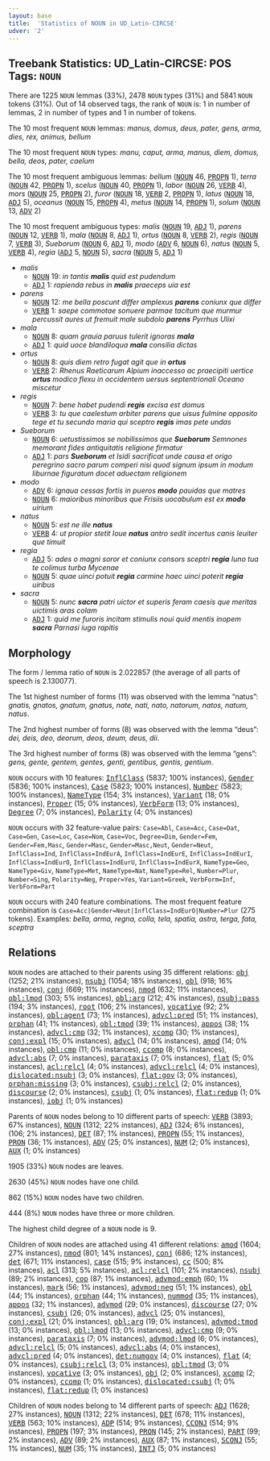 ```yaml
---
layout: base
title:  'Statistics of NOUN in UD_Latin-CIRCSE'
udver: '2'
---
```


## Treebank Statistics: UD_Latin-CIRCSE: POS Tags: `NOUN`

There are 1225 `NOUN` lemmas (33%), 2478 `NOUN` types (31%) and 5841 `NOUN` tokens (31%).
Out of 14 observed tags, the rank of `NOUN` is: 1 in number of lemmas, 2 in number of types and 1 in number of tokens.

The 10 most frequent `NOUN` lemmas: <em>manus, domus, deus, pater, gens, arma, dies, rex, animus, bellum</em>

The 10 most frequent `NOUN` types:  <em>manu, caput, arma, manus, diem, domus, bella, deos, pater, caelum</em>

The 10 most frequent ambiguous lemmas: <em>bellum</em> (<tt><a href="la_circse-pos-NOUN.html">NOUN</a></tt> 46, <tt><a href="la_circse-pos-PROPN.html">PROPN</a></tt> 1), <em>terra</em> (<tt><a href="la_circse-pos-NOUN.html">NOUN</a></tt> 42, <tt><a href="la_circse-pos-PROPN.html">PROPN</a></tt> 1), <em>scelus</em> (<tt><a href="la_circse-pos-NOUN.html">NOUN</a></tt> 40, <tt><a href="la_circse-pos-PROPN.html">PROPN</a></tt> 1), <em>labor</em> (<tt><a href="la_circse-pos-NOUN.html">NOUN</a></tt> 26, <tt><a href="la_circse-pos-VERB.html">VERB</a></tt> 4), <em>mors</em> (<tt><a href="la_circse-pos-NOUN.html">NOUN</a></tt> 25, <tt><a href="la_circse-pos-PROPN.html">PROPN</a></tt> 2), <em>furor</em> (<tt><a href="la_circse-pos-NOUN.html">NOUN</a></tt> 18, <tt><a href="la_circse-pos-VERB.html">VERB</a></tt> 2, <tt><a href="la_circse-pos-PROPN.html">PROPN</a></tt> 1), <em>latus</em> (<tt><a href="la_circse-pos-NOUN.html">NOUN</a></tt> 18, <tt><a href="la_circse-pos-ADJ.html">ADJ</a></tt> 5), <em>oceanus</em> (<tt><a href="la_circse-pos-NOUN.html">NOUN</a></tt> 15, <tt><a href="la_circse-pos-PROPN.html">PROPN</a></tt> 4), <em>metus</em> (<tt><a href="la_circse-pos-NOUN.html">NOUN</a></tt> 14, <tt><a href="la_circse-pos-PROPN.html">PROPN</a></tt> 1), <em>solum</em> (<tt><a href="la_circse-pos-NOUN.html">NOUN</a></tt> 13, <tt><a href="la_circse-pos-ADV.html">ADV</a></tt> 2)

The 10 most frequent ambiguous types:  <em>malis</em> (<tt><a href="la_circse-pos-NOUN.html">NOUN</a></tt> 19, <tt><a href="la_circse-pos-ADJ.html">ADJ</a></tt> 1), <em>parens</em> (<tt><a href="la_circse-pos-NOUN.html">NOUN</a></tt> 12, <tt><a href="la_circse-pos-VERB.html">VERB</a></tt> 1), <em>mala</em> (<tt><a href="la_circse-pos-NOUN.html">NOUN</a></tt> 8, <tt><a href="la_circse-pos-ADJ.html">ADJ</a></tt> 1), <em>ortus</em> (<tt><a href="la_circse-pos-NOUN.html">NOUN</a></tt> 8, <tt><a href="la_circse-pos-VERB.html">VERB</a></tt> 2), <em>regis</em> (<tt><a href="la_circse-pos-NOUN.html">NOUN</a></tt> 7, <tt><a href="la_circse-pos-VERB.html">VERB</a></tt> 3), <em>Sueborum</em> (<tt><a href="la_circse-pos-NOUN.html">NOUN</a></tt> 6, <tt><a href="la_circse-pos-ADJ.html">ADJ</a></tt> 1), <em>modo</em> (<tt><a href="la_circse-pos-ADV.html">ADV</a></tt> 6, <tt><a href="la_circse-pos-NOUN.html">NOUN</a></tt> 6), <em>natus</em> (<tt><a href="la_circse-pos-NOUN.html">NOUN</a></tt> 5, <tt><a href="la_circse-pos-VERB.html">VERB</a></tt> 4), <em>regia</em> (<tt><a href="la_circse-pos-ADJ.html">ADJ</a></tt> 5, <tt><a href="la_circse-pos-NOUN.html">NOUN</a></tt> 5), <em>sacra</em> (<tt><a href="la_circse-pos-NOUN.html">NOUN</a></tt> 5, <tt><a href="la_circse-pos-ADJ.html">ADJ</a></tt> 1)


* <em>malis</em>
  * <tt><a href="la_circse-pos-NOUN.html">NOUN</a></tt> 19: <em>in tantis <b>malis</b> quid est pudendum</em>
  * <tt><a href="la_circse-pos-ADJ.html">ADJ</a></tt> 1: <em>rapienda rebus in <b>malis</b> praeceps uia est</em>
* <em>parens</em>
  * <tt><a href="la_circse-pos-NOUN.html">NOUN</a></tt> 12: <em>me bella poscunt differ amplexus <b>parens</b> coniunx que differ</em>
  * <tt><a href="la_circse-pos-VERB.html">VERB</a></tt> 1: <em>saepe commotae sonuere parmae tacitum que murmur percussit aures ut fremuit male subdolo <b>parens</b> Pyrrhus Ulixi</em>
* <em>mala</em>
  * <tt><a href="la_circse-pos-NOUN.html">NOUN</a></tt> 8: <em>quam grauia paruus tulerit ignoras <b>mala</b></em>
  * <tt><a href="la_circse-pos-ADJ.html">ADJ</a></tt> 1: <em>quid uoce blandiloqua <b>mala</b> consilia dictas</em>
* <em>ortus</em>
  * <tt><a href="la_circse-pos-NOUN.html">NOUN</a></tt> 8: <em>quis diem retro fugat agit que in <b>ortus</b></em>
  * <tt><a href="la_circse-pos-VERB.html">VERB</a></tt> 2: <em>Rhenus Raeticarum Alpium inaccesso ac praecipiti uertice <b>ortus</b> modico flexu in occidentem uersus septentrionali Oceano miscetur</em>
* <em>regis</em>
  * <tt><a href="la_circse-pos-NOUN.html">NOUN</a></tt> 7: <em>bene habet pudendi <b>regis</b> excisa est domus</em>
  * <tt><a href="la_circse-pos-VERB.html">VERB</a></tt> 3: <em>tu que caelestum arbiter parens que uisus fulmine opposito tege et tu secundo maria qui sceptro <b>regis</b> imas pete undas</em>
* <em>Sueborum</em>
  * <tt><a href="la_circse-pos-NOUN.html">NOUN</a></tt> 6: <em>uetustissimos se nobilissimos que <b>Sueborum</b> Semnones memorant fides antiquitatis religione firmatur</em>
  * <tt><a href="la_circse-pos-ADJ.html">ADJ</a></tt> 1: <em>pars <b>Sueborum</b> et Isidi sacrificat unde causa et origo peregrino sacro parum comperi nisi quod signum ipsum in modum liburnae figuratum docet aduectam religionem</em>
* <em>modo</em>
  * <tt><a href="la_circse-pos-ADV.html">ADV</a></tt> 6: <em>ignaua cessas fortis in pueros <b>modo</b> pauidas que matres</em>
  * <tt><a href="la_circse-pos-NOUN.html">NOUN</a></tt> 6: <em>maioribus minoribus que Frisiis uocabulum est ex <b>modo</b> uirium</em>
* <em>natus</em>
  * <tt><a href="la_circse-pos-NOUN.html">NOUN</a></tt> 5: <em>est ne ille <b>natus</b></em>
  * <tt><a href="la_circse-pos-VERB.html">VERB</a></tt> 4: <em>ut propior stetit Ioue <b>natus</b> antro sedit incertus canis leuiter que timuit</em>
* <em>regia</em>
  * <tt><a href="la_circse-pos-ADJ.html">ADJ</a></tt> 5: <em>ades o magni soror et coniunx consors sceptri <b>regia</b> Iuno tua te colimus turba Mycenae</em>
  * <tt><a href="la_circse-pos-NOUN.html">NOUN</a></tt> 5: <em>quae uinci potuit <b>regia</b> carmine haec uinci poterit <b>regia</b> uiribus</em>
* <em>sacra</em>
  * <tt><a href="la_circse-pos-NOUN.html">NOUN</a></tt> 5: <em>nunc <b>sacra</b> patri uictor et superis feram caesis que meritas uictimis aras colam</em>
  * <tt><a href="la_circse-pos-ADJ.html">ADJ</a></tt> 1: <em>quid me furoris incitam stimulis noui quid mentis inopem <b>sacra</b> Parnasi iuga rapitis</em>

## Morphology

The form / lemma ratio of `NOUN` is 2.022857 (the average of all parts of speech is 2.130077).

The 1st highest number of forms (11) was observed with the lemma “natus”: <em>gnatis, gnatos, gnatum, gnatus, nate, nati, nato, natorum, natos, natum, natus</em>.

The 2nd highest number of forms (8) was observed with the lemma “deus”: <em>dei, deis, deo, deorum, deos, deum, deus, dii</em>.

The 3rd highest number of forms (8) was observed with the lemma “gens”: <em>gens, gente, gentem, gentes, genti, gentibus, gentis, gentium</em>.

`NOUN` occurs with 10 features: <tt><a href="la_circse-feat-InflClass.html">InflClass</a></tt> (5837; 100% instances), <tt><a href="la_circse-feat-Gender.html">Gender</a></tt> (5836; 100% instances), <tt><a href="la_circse-feat-Case.html">Case</a></tt> (5823; 100% instances), <tt><a href="la_circse-feat-Number.html">Number</a></tt> (5823; 100% instances), <tt><a href="la_circse-feat-NameType.html">NameType</a></tt> (154; 3% instances), <tt><a href="la_circse-feat-Variant.html">Variant</a></tt> (18; 0% instances), <tt><a href="la_circse-feat-Proper.html">Proper</a></tt> (15; 0% instances), <tt><a href="la_circse-feat-VerbForm.html">VerbForm</a></tt> (13; 0% instances), <tt><a href="la_circse-feat-Degree.html">Degree</a></tt> (7; 0% instances), <tt><a href="la_circse-feat-Polarity.html">Polarity</a></tt> (4; 0% instances)

`NOUN` occurs with 32 feature-value pairs: `Case=Abl`, `Case=Acc`, `Case=Dat`, `Case=Gen`, `Case=Loc`, `Case=Nom`, `Case=Voc`, `Degree=Dim`, `Gender=Fem`, `Gender=Fem,Masc`, `Gender=Masc`, `Gender=Masc,Neut`, `Gender=Neut`, `InflClass=Ind`, `InflClass=IndEurA`, `InflClass=IndEurE`, `InflClass=IndEurI`, `InflClass=IndEurO`, `InflClass=IndEurU`, `InflClass=IndEurX`, `NameType=Geo`, `NameType=Giv`, `NameType=Met`, `NameType=Nat`, `NameType=Rel`, `Number=Plur`, `Number=Sing`, `Polarity=Neg`, `Proper=Yes`, `Variant=Greek`, `VerbForm=Inf`, `VerbForm=Part`

`NOUN` occurs with 240 feature combinations.
The most frequent feature combination is `Case=Acc|Gender=Neut|InflClass=IndEurO|Number=Plur` (275 tokens).
Examples: <em>bella, arma, regna, colla, tela, spatia, astra, terga, fata, sceptra</em>


## Relations

`NOUN` nodes are attached to their parents using 35 different relations: <tt><a href="la_circse-dep-obj.html">obj</a></tt> (1252; 21% instances), <tt><a href="la_circse-dep-nsubj.html">nsubj</a></tt> (1054; 18% instances), <tt><a href="la_circse-dep-obl.html">obl</a></tt> (918; 16% instances), <tt><a href="la_circse-dep-conj.html">conj</a></tt> (669; 11% instances), <tt><a href="la_circse-dep-nmod.html">nmod</a></tt> (632; 11% instances), <tt><a href="la_circse-dep-obl-lmod.html">obl:lmod</a></tt> (303; 5% instances), <tt><a href="la_circse-dep-obl-arg.html">obl:arg</a></tt> (212; 4% instances), <tt><a href="la_circse-dep-nsubj-pass.html">nsubj:pass</a></tt> (194; 3% instances), <tt><a href="la_circse-dep-root.html">root</a></tt> (106; 2% instances), <tt><a href="la_circse-dep-vocative.html">vocative</a></tt> (92; 2% instances), <tt><a href="la_circse-dep-obl-agent.html">obl:agent</a></tt> (73; 1% instances), <tt><a href="la_circse-dep-advcl-pred.html">advcl:pred</a></tt> (51; 1% instances), <tt><a href="la_circse-dep-orphan.html">orphan</a></tt> (41; 1% instances), <tt><a href="la_circse-dep-obl-tmod.html">obl:tmod</a></tt> (39; 1% instances), <tt><a href="la_circse-dep-appos.html">appos</a></tt> (38; 1% instances), <tt><a href="la_circse-dep-advcl-cmp.html">advcl:cmp</a></tt> (32; 1% instances), <tt><a href="la_circse-dep-xcomp.html">xcomp</a></tt> (30; 1% instances), <tt><a href="la_circse-dep-conj-expl.html">conj:expl</a></tt> (15; 0% instances), <tt><a href="la_circse-dep-advcl.html">advcl</a></tt> (14; 0% instances), <tt><a href="la_circse-dep-amod.html">amod</a></tt> (14; 0% instances), <tt><a href="la_circse-dep-obl-cmp.html">obl:cmp</a></tt> (11; 0% instances), <tt><a href="la_circse-dep-ccomp.html">ccomp</a></tt> (8; 0% instances), <tt><a href="la_circse-dep-advcl-abs.html">advcl:abs</a></tt> (7; 0% instances), <tt><a href="la_circse-dep-parataxis.html">parataxis</a></tt> (7; 0% instances), <tt><a href="la_circse-dep-flat.html">flat</a></tt> (5; 0% instances), <tt><a href="la_circse-dep-acl-relcl.html">acl:relcl</a></tt> (4; 0% instances), <tt><a href="la_circse-dep-advcl-relcl.html">advcl:relcl</a></tt> (4; 0% instances), <tt><a href="la_circse-dep-dislocated-nsubj.html">dislocated:nsubj</a></tt> (3; 0% instances), <tt><a href="la_circse-dep-flat-gov.html">flat:gov</a></tt> (3; 0% instances), <tt><a href="la_circse-dep-orphan-missing.html">orphan:missing</a></tt> (3; 0% instances), <tt><a href="la_circse-dep-csubj-relcl.html">csubj:relcl</a></tt> (2; 0% instances), <tt><a href="la_circse-dep-discourse.html">discourse</a></tt> (2; 0% instances), <tt><a href="la_circse-dep-csubj.html">csubj</a></tt> (1; 0% instances), <tt><a href="la_circse-dep-flat-redup.html">flat:redup</a></tt> (1; 0% instances), <tt><a href="la_circse-dep-iobj.html">iobj</a></tt> (1; 0% instances)

Parents of `NOUN` nodes belong to 10 different parts of speech: <tt><a href="la_circse-pos-VERB.html">VERB</a></tt> (3893; 67% instances), <tt><a href="la_circse-pos-NOUN.html">NOUN</a></tt> (1312; 22% instances), <tt><a href="la_circse-pos-ADJ.html">ADJ</a></tt> (324; 6% instances),  (106; 2% instances), <tt><a href="la_circse-pos-DET.html">DET</a></tt> (87; 1% instances), <tt><a href="la_circse-pos-PROPN.html">PROPN</a></tt> (55; 1% instances), <tt><a href="la_circse-pos-PRON.html">PRON</a></tt> (36; 1% instances), <tt><a href="la_circse-pos-ADV.html">ADV</a></tt> (25; 0% instances), <tt><a href="la_circse-pos-NUM.html">NUM</a></tt> (2; 0% instances), <tt><a href="la_circse-pos-AUX.html">AUX</a></tt> (1; 0% instances)

1905 (33%) `NOUN` nodes are leaves.

2630 (45%) `NOUN` nodes have one child.

862 (15%) `NOUN` nodes have two children.

444 (8%) `NOUN` nodes have three or more children.

The highest child degree of a `NOUN` node is 9.

Children of `NOUN` nodes are attached using 41 different relations: <tt><a href="la_circse-dep-amod.html">amod</a></tt> (1604; 27% instances), <tt><a href="la_circse-dep-nmod.html">nmod</a></tt> (801; 14% instances), <tt><a href="la_circse-dep-conj.html">conj</a></tt> (686; 12% instances), <tt><a href="la_circse-dep-det.html">det</a></tt> (671; 11% instances), <tt><a href="la_circse-dep-case.html">case</a></tt> (515; 9% instances), <tt><a href="la_circse-dep-cc.html">cc</a></tt> (500; 8% instances), <tt><a href="la_circse-dep-acl.html">acl</a></tt> (313; 5% instances), <tt><a href="la_circse-dep-acl-relcl.html">acl:relcl</a></tt> (101; 2% instances), <tt><a href="la_circse-dep-nsubj.html">nsubj</a></tt> (89; 2% instances), <tt><a href="la_circse-dep-cop.html">cop</a></tt> (87; 1% instances), <tt><a href="la_circse-dep-advmod-emph.html">advmod:emph</a></tt> (60; 1% instances), <tt><a href="la_circse-dep-mark.html">mark</a></tt> (56; 1% instances), <tt><a href="la_circse-dep-advmod-neg.html">advmod:neg</a></tt> (51; 1% instances), <tt><a href="la_circse-dep-obl.html">obl</a></tt> (44; 1% instances), <tt><a href="la_circse-dep-orphan.html">orphan</a></tt> (44; 1% instances), <tt><a href="la_circse-dep-nummod.html">nummod</a></tt> (35; 1% instances), <tt><a href="la_circse-dep-appos.html">appos</a></tt> (32; 1% instances), <tt><a href="la_circse-dep-advmod.html">advmod</a></tt> (29; 0% instances), <tt><a href="la_circse-dep-discourse.html">discourse</a></tt> (27; 0% instances), <tt><a href="la_circse-dep-csubj.html">csubj</a></tt> (26; 0% instances), <tt><a href="la_circse-dep-advcl.html">advcl</a></tt> (25; 0% instances), <tt><a href="la_circse-dep-conj-expl.html">conj:expl</a></tt> (21; 0% instances), <tt><a href="la_circse-dep-obl-arg.html">obl:arg</a></tt> (19; 0% instances), <tt><a href="la_circse-dep-advmod-tmod.html">advmod:tmod</a></tt> (13; 0% instances), <tt><a href="la_circse-dep-obl-lmod.html">obl:lmod</a></tt> (13; 0% instances), <tt><a href="la_circse-dep-advcl-cmp.html">advcl:cmp</a></tt> (9; 0% instances), <tt><a href="la_circse-dep-parataxis.html">parataxis</a></tt> (7; 0% instances), <tt><a href="la_circse-dep-advmod-lmod.html">advmod:lmod</a></tt> (6; 0% instances), <tt><a href="la_circse-dep-advcl-relcl.html">advcl:relcl</a></tt> (5; 0% instances), <tt><a href="la_circse-dep-advcl-abs.html">advcl:abs</a></tt> (4; 0% instances), <tt><a href="la_circse-dep-advcl-pred.html">advcl:pred</a></tt> (4; 0% instances), <tt><a href="la_circse-dep-det-numgov.html">det:numgov</a></tt> (4; 0% instances), <tt><a href="la_circse-dep-flat.html">flat</a></tt> (4; 0% instances), <tt><a href="la_circse-dep-csubj-relcl.html">csubj:relcl</a></tt> (3; 0% instances), <tt><a href="la_circse-dep-obl-tmod.html">obl:tmod</a></tt> (3; 0% instances), <tt><a href="la_circse-dep-vocative.html">vocative</a></tt> (3; 0% instances), <tt><a href="la_circse-dep-obj.html">obj</a></tt> (2; 0% instances), <tt><a href="la_circse-dep-xcomp.html">xcomp</a></tt> (2; 0% instances), <tt><a href="la_circse-dep-ccomp.html">ccomp</a></tt> (1; 0% instances), <tt><a href="la_circse-dep-dislocated-csubj.html">dislocated:csubj</a></tt> (1; 0% instances), <tt><a href="la_circse-dep-flat-redup.html">flat:redup</a></tt> (1; 0% instances)

Children of `NOUN` nodes belong to 14 different parts of speech: <tt><a href="la_circse-pos-ADJ.html">ADJ</a></tt> (1628; 27% instances), <tt><a href="la_circse-pos-NOUN.html">NOUN</a></tt> (1312; 22% instances), <tt><a href="la_circse-pos-DET.html">DET</a></tt> (678; 11% instances), <tt><a href="la_circse-pos-VERB.html">VERB</a></tt> (563; 10% instances), <tt><a href="la_circse-pos-ADP.html">ADP</a></tt> (514; 9% instances), <tt><a href="la_circse-pos-CCONJ.html">CCONJ</a></tt> (514; 9% instances), <tt><a href="la_circse-pos-PROPN.html">PROPN</a></tt> (197; 3% instances), <tt><a href="la_circse-pos-PRON.html">PRON</a></tt> (145; 2% instances), <tt><a href="la_circse-pos-PART.html">PART</a></tt> (99; 2% instances), <tt><a href="la_circse-pos-ADV.html">ADV</a></tt> (89; 2% instances), <tt><a href="la_circse-pos-AUX.html">AUX</a></tt> (87; 1% instances), <tt><a href="la_circse-pos-SCONJ.html">SCONJ</a></tt> (55; 1% instances), <tt><a href="la_circse-pos-NUM.html">NUM</a></tt> (35; 1% instances), <tt><a href="la_circse-pos-INTJ.html">INTJ</a></tt> (5; 0% instances)

